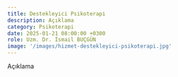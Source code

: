 ```yaml
---
title: Destekleyici Psikoterapi
description: Açıklama
category: Psikoterapi
date: 2025-01-21 08:00:00 +0300
role: Uzm. Dr. İsmail BUÇGÜN
image: '/images/hizmet-destekleyici-psikoterapi.jpg'
---
```


Açıklama